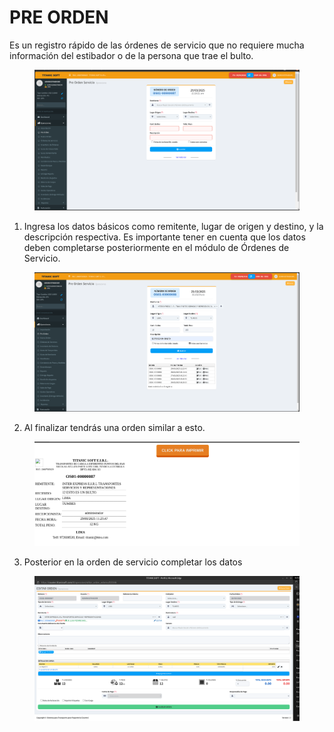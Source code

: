# PRE ORDEN

Es un registro rápido de las órdenes de servicio que no requiere mucha información del estibador o de la persona que trae el bulto.

<figure><img src="../../../.gitbook/assets/image (237).png" alt=""><figcaption></figcaption></figure>

1. Ingresa los datos básicos como remitente, lugar de origen y destino, y la descripción respectiva. Es importante tener en cuenta que los datos deben completarse posteriormente en el módulo de Órdenes de Servicio.

<figure><img src="../../../.gitbook/assets/image (239).png" alt=""><figcaption></figcaption></figure>

2. Al finalizar tendrás una orden similar a esto.&#x20;

<figure><img src="../../../.gitbook/assets/image (238).png" alt=""><figcaption></figcaption></figure>

3. Posterior en la orden de servicio completar los datos

<figure><img src="../../../.gitbook/assets/image (240).png" alt=""><figcaption></figcaption></figure>

